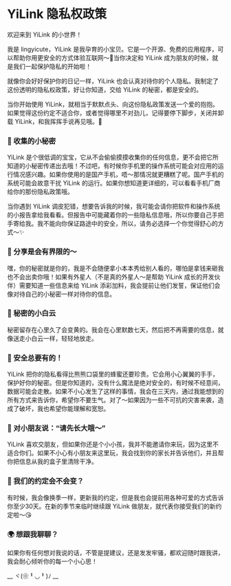 # YiLink 隐私权政策

欢迎来到 YiLink 的小世界！

我是 lingyicute，YiLink 是我孕育的小宝贝。它是一个开源、免费的应用程序，可以帮助你用更安全的方式体验互联网～🙌当你决定和 YiLink 成为朋友的时候，就是我们一起保护隐私的开始啦！

就像你会好好保护你的日记一样，YiLink 也会认真对待你的个人隐私。我制定了这份透明的隐私权政策，好让你知道，交给 YiLink 的秘密，都是安全的。

当你开始使用 YiLink，就相当于默默点头、向这份隐私政策发送一个爱的抱抱。如果觉得这份约定不适合你，或者觉得哪里不对劲儿，记得要停下脚步，关闭并卸载 YiLink，和我挥挥手说再见哦。👋

### 💌 收集的小秘密

YiLink 是个很低调的宝宝，它从不会偷偷摸摸收集你的任何信息，更不会把它所知道的小秘密传递出去哦！不过吧，有时候你手机里的操作系统可能会对应用的运行情况感兴趣。如果你使用的是国产手机，唔～那情况就更糟糕了呢。国产手机的系统可能会故意干扰 YiLink 的运行。如果你想知道更详细的，可以看看手机厂商给你的那份隐私政策哦。

当你遇到 YiLink 调皮犯错，想要告诉我的时候，我可能会请你把软件和操作系统的小报告拿给我看看。但报告中可能藏着你的一些隐私信息哦，所以你要自己手把手寄给我。我不能向你保证路途中的安全，所以，请务必选择一个你觉得舒心的方式～✨

### 🔗 分享是会有界限的～

嘿，你的秘密就是你的，我是不会随便拿小本本秀给别人看的，哪怕是拿钱来砸我也不会出卖你哦！如果有外星人（不是真的外星人～是帮助 YiLink 成长的开发伙伴）需要知道一些信息来给 YiLink 添彩加料，我会提前让他们发誓，保证他们会像对待自己的小秘密一样对待你的信息。

### 🌟 秘密的小白云

秘密留存在心里久了会变黄的。我会在心里默数七天，然后把不再需要的信息，就像送走小白云一样，轻轻地放走。

### 🔐 安全总要有的！

YiLink 把你的隐私看得比熊熊口袋里的蜂蜜还要珍贵。它会用小心翼翼的手手，保护好你的秘密。但是你知道的，没有什么魔法是绝对安全的，有时候不经意间，数据可能会走散。如果不小心发生了这样的事情，我会在三天内，通过我能想到的所有方式来告诉你，希望你不要生气。对了～如果因为一些不可抗的灾害来袭，造成了破坏，我也希望你能理解和宽恕。

### 🧒 对小朋友说：“请先长大哦～”

YiLink 喜欢交朋友，但如果你还是个小小孩，我并不能邀请你来玩，因为这里不适合你们。如果不小心有小朋友来这里玩，我会找到你的家长并告诉他们，并且帮你把信息从我的盒子里清除干净。

### 📝 我们的约定会不会变？

有时候，我会像换季一样，更新我的约定，但是我也会提前用各种可爱的方式告诉你至少30天。在新的季节来临时继续跟 YiLink 做朋友，就代表你接受我们的新约定啦～😘

### 🌍 想跟我聊聊？

如果你有任何想对我说的话，不管是提建议，还是发发牢骚，都欢迎随时跟我讲，我会耐心倾听你的每一个小心思！

__ ヾ(❀╹◡╹)ﾉ __
